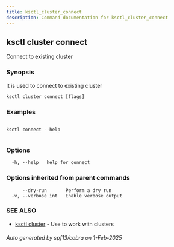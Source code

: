 ```yaml
---
title: ksctl_cluster_connect
description: Command documentation for ksctl_cluster_connect
---
```


## ksctl cluster connect

Connect to existing cluster

### Synopsis

It is used to connect to existing cluster

```
ksctl cluster connect [flags]
```

### Examples

```

ksctl connect --help
		
```

### Options

```
  -h, --help   help for connect
```

### Options inherited from parent commands

```
      --dry-run       Perform a dry run
  -v, --verbose int   Enable verbose output
```

### SEE ALSO

* [ksctl cluster](ksctl_cluster.md)	 - Use to work with clusters

###### Auto generated by spf13/cobra on 1-Feb-2025
